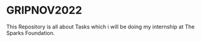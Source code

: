 # GRIPNOV2022
This Repository is all about Tasks which i will be doing my internship at The Sparks Foundation.
